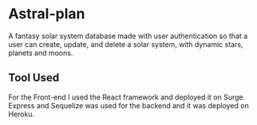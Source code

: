 # Astral-plan
A fantasy solar system database made with user authentication so that a user can create, update, and delete a solar system, with dynamic stars, planets and moons. 

## Tool Used
For the Front-end I used the React framework and deployed it on Surge. 
Express and Sequelize was used for the backend and it was deployed on Heroku.